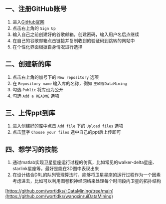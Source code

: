 ## 一、注册GitHub账号
1. 进入[GitHub官网](https://github.com)
2. 点击右上角的 `Sign Up`
3. 输入自己之前创建好的谷歌邮箱，创建密码，输入用户名后点继续
4. 在自己的谷歌邮箱点击链接并复制收到的验证码到跳转的网站中
5. 在个性化界面根据自身情况进行选择

## 二、创建新的库
1. 点击右上角的加号下的 `New repository` 选项
2. 在 `Repository name` 输入库的名称，例如 `王欣睿DataMining`
3. 勾选 `Public` 将库设为公开
4. 勾选 `Add a README` 选项

## 三、上传ppt到库
1. 进入创建好的库中点击 `Add file` 下的 `Upload files` 选项
2. 点击蓝字 `Choose your files` 选中自己的ppt后上传即可

## 四、想学习的技能
1. 通过matlab实现卫星星座运行过程的仿真，比如常见的walker-delta星座、starlink星座等，最好是能在3D图中表现出来  
2. 在设计结合DRL的队列管理算法时，能够将卫星星座的运行过程作为一个因素考虑进去，比如可以利用图卷积神经网络来处理每个时间段内卫星的拓扑结构

[https://github.com/wxrtldks/-DataMining/tree/main](https://github.com/wxrtldks/wangxinruiDataMining)
